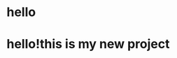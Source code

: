 # hello
<html>
<head>
<title>new prog</title>
</head>
<body>
<h1>hello!this is my new project</h1>
</body>
</html>
